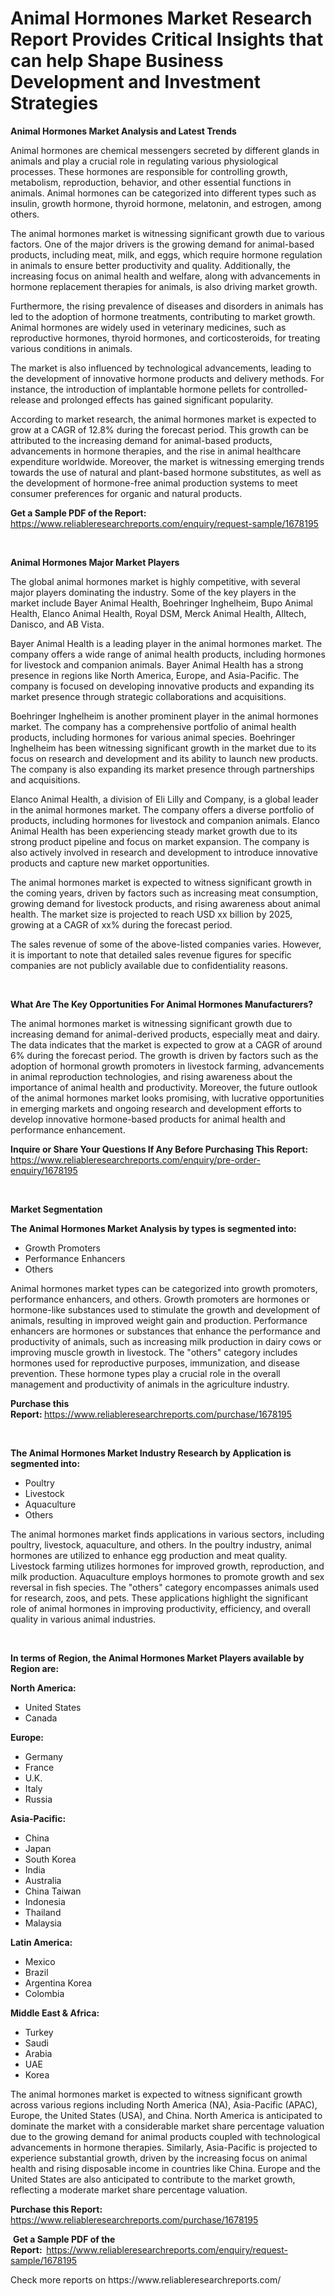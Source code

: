 <p><h1>Animal Hormones Market Research Report Provides Critical Insights that can help Shape Business Development and Investment Strategies</h1></p><p><strong>Animal Hormones Market Analysis and Latest Trends</strong></p>
<p><p>Animal hormones are chemical messengers secreted by different glands in animals and play a crucial role in regulating various physiological processes. These hormones are responsible for controlling growth, metabolism, reproduction, behavior, and other essential functions in animals. Animal hormones can be categorized into different types such as insulin, growth hormone, thyroid hormone, melatonin, and estrogen, among others.</p><p>The animal hormones market is witnessing significant growth due to various factors. One of the major drivers is the growing demand for animal-based products, including meat, milk, and eggs, which require hormone regulation in animals to ensure better productivity and quality. Additionally, the increasing focus on animal health and welfare, along with advancements in hormone replacement therapies for animals, is also driving market growth.</p><p>Furthermore, the rising prevalence of diseases and disorders in animals has led to the adoption of hormone treatments, contributing to market growth. Animal hormones are widely used in veterinary medicines, such as reproductive hormones, thyroid hormones, and corticosteroids, for treating various conditions in animals.</p><p>The market is also influenced by technological advancements, leading to the development of innovative hormone products and delivery methods. For instance, the introduction of implantable hormone pellets for controlled-release and prolonged effects has gained significant popularity.</p><p>According to market research, the animal hormones market is expected to grow at a CAGR of 12.8% during the forecast period. This growth can be attributed to the increasing demand for animal-based products, advancements in hormone therapies, and the rise in animal healthcare expenditure worldwide. Moreover, the market is witnessing emerging trends towards the use of natural and plant-based hormone substitutes, as well as the development of hormone-free animal production systems to meet consumer preferences for organic and natural products.</p></p>
<p><strong>Get a Sample PDF of the Report:&nbsp;</strong> <a href="https://www.reliableresearchreports.com/enquiry/request-sample/1678195">https://www.reliableresearchreports.com/enquiry/request-sample/1678195</a></p>
<p>&nbsp;</p>
<p><strong>Animal Hormones Major Market Players</strong></p>
<p><p>The global animal hormones market is highly competitive, with several major players dominating the industry. Some of the key players in the market include Bayer Animal Health, Boehringer Inghelheim, Bupo Animal Health, Elanco Animal Health, Royal DSM, Merck Animal Health, Alltech, Danisco, and AB Vista.</p><p>Bayer Animal Health is a leading player in the animal hormones market. The company offers a wide range of animal health products, including hormones for livestock and companion animals. Bayer Animal Health has a strong presence in regions like North America, Europe, and Asia-Pacific. The company is focused on developing innovative products and expanding its market presence through strategic collaborations and acquisitions. </p><p>Boehringer Inghelheim is another prominent player in the animal hormones market. The company has a comprehensive portfolio of animal health products, including hormones for various animal species. Boehringer Inghelheim has been witnessing significant growth in the market due to its focus on research and development and its ability to launch new products. The company is also expanding its market presence through partnerships and acquisitions.</p><p>Elanco Animal Health, a division of Eli Lilly and Company, is a global leader in the animal hormones market. The company offers a diverse portfolio of products, including hormones for livestock and companion animals. Elanco Animal Health has been experiencing steady market growth due to its strong product pipeline and focus on market expansion. The company is also actively involved in research and development to introduce innovative products and capture new market opportunities.</p><p>The animal hormones market is expected to witness significant growth in the coming years, driven by factors such as increasing meat consumption, growing demand for livestock products, and rising awareness about animal health. The market size is projected to reach USD xx billion by 2025, growing at a CAGR of xx% during the forecast period.</p><p>The sales revenue of some of the above-listed companies varies. However, it is important to note that detailed sales revenue figures for specific companies are not publicly available due to confidentiality reasons.</p></p>
<p>&nbsp;</p>
<p><strong>What Are The Key Opportunities For Animal Hormones Manufacturers?</strong></p>
<p><p>The animal hormones market is witnessing significant growth due to increasing demand for animal-derived products, especially meat and dairy. The data indicates that the market is expected to grow at a CAGR of around 6% during the forecast period. The growth is driven by factors such as the adoption of hormonal growth promoters in livestock farming, advancements in animal reproduction technologies, and rising awareness about the importance of animal health and productivity. Moreover, the future outlook of the animal hormones market looks promising, with lucrative opportunities in emerging markets and ongoing research and development efforts to develop innovative hormone-based products for animal health and performance enhancement.</p></p>
<p><strong>Inquire or Share Your Questions If Any Before Purchasing This Report:</strong> <a href="https://www.reliableresearchreports.com/enquiry/pre-order-enquiry/1678195">https://www.reliableresearchreports.com/enquiry/pre-order-enquiry/1678195</a></p>
<p>&nbsp;</p>
<p><strong>Market Segmentation</strong></p>
<p><strong>The Animal Hormones Market Analysis by types is segmented into:</strong></p>
<p><ul><li>Growth Promoters</li><li>Performance Enhancers</li><li>Others</li></ul></p>
<p><p>Animal hormones market types can be categorized into growth promoters, performance enhancers, and others. Growth promoters are hormones or hormone-like substances used to stimulate the growth and development of animals, resulting in improved weight gain and production. Performance enhancers are hormones or substances that enhance the performance and productivity of animals, such as increasing milk production in dairy cows or improving muscle growth in livestock. The "others" category includes hormones used for reproductive purposes, immunization, and disease prevention. These hormone types play a crucial role in the overall management and productivity of animals in the agriculture industry.</p></p>
<p><strong>Purchase this Report:&nbsp;</strong><a href="https://www.reliableresearchreports.com/purchase/1678195">https://www.reliableresearchreports.com/purchase/1678195</a></p>
<p>&nbsp;</p>
<p><strong>The Animal Hormones Market Industry Research by Application is segmented into:</strong></p>
<p><ul><li>Poultry</li><li>Livestock</li><li>Aquaculture</li><li>Others</li></ul></p>
<p><p>The animal hormones market finds applications in various sectors, including poultry, livestock, aquaculture, and others. In the poultry industry, animal hormones are utilized to enhance egg production and meat quality. Livestock farming utilizes hormones for improved growth, reproduction, and milk production. Aquaculture employs hormones to promote growth and sex reversal in fish species. The "others" category encompasses animals used for research, zoos, and pets. These applications highlight the significant role of animal hormones in improving productivity, efficiency, and overall quality in various animal industries.</p></p>
<p>&nbsp;</p>
<p><strong>In terms of Region, the Animal Hormones Market Players available by Region are:</strong></p>
<p>
    <p> <strong> North America: </strong>
        <ul>
            <li>United States</li>
            <li>Canada</li>
        </ul>
        </p> 
    <p> <strong> Europe: </strong>
        <ul>
            <li>Germany</li>
            <li>France</li>
            <li>U.K.</li>
            <li>Italy</li>
            <li>Russia</li>
        </ul>
        </p> 
    <p> <strong> Asia-Pacific: </strong>
        <ul>
            <li>China</li>
            <li>Japan</li>
            <li>South Korea</li>
            <li>India</li>
            <li>Australia</li>
            <li>China Taiwan</li>
            <li>Indonesia</li>
            <li>Thailand</li>
            <li>Malaysia</li>
        </ul>
        </p> 
    <p> <strong> Latin America: </strong>
        <ul>
            <li>Mexico</li>
            <li>Brazil</li>
            <li>Argentina Korea</li>
            <li>Colombia</li>
        </ul>
        </p> 
    <p> <strong> Middle East & Africa: </strong>
        <ul>
            <li>Turkey</li>
            <li>Saudi</li>
            <li>Arabia</li>
            <li>UAE</li>
            <li>Korea</li>
        </ul>
    </p>
    </p>
<p><p>The animal hormones market is expected to witness significant growth across various regions including North America (NA), Asia-Pacific (APAC), Europe, the United States (USA), and China. North America is anticipated to dominate the market with a considerable market share percentage valuation due to the growing demand for animal products coupled with technological advancements in hormone therapies. Similarly, Asia-Pacific is projected to experience substantial growth, driven by the increasing focus on animal health and rising disposable income in countries like China. Europe and the United States are also anticipated to contribute to the market growth, reflecting a moderate market share percentage valuation.</p></p>
<p><strong>Purchase this Report: </strong><a href="https://www.reliableresearchreports.com/purchase/1678195">https://www.reliableresearchreports.com/purchase/1678195</a></p>
<p>&nbsp;<strong>Get a Sample PDF of the Report:&nbsp;&nbsp;</strong><a href="https://www.reliableresearchreports.com/enquiry/request-sample/1678195">https://www.reliableresearchreports.com/enquiry/request-sample/1678195</a></p>
<p><strong></strong></p>
<p>Check more reports on https://www.reliableresearchreports.com/</p>